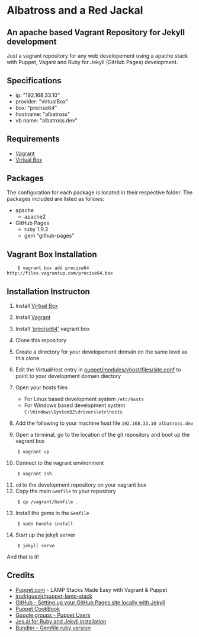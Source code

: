 # Albatross and a Red Jackal
## An apache based Vagrant Repository for Jekyll development
Just a vagrant repository for any web developement using a apache stack with Puppet, Vagant and Ruby for Jekyll (GitHub Pages) development.

## Specifications
- ip:       "192.168.33.10"
- provider: "virtualBox"
- box:      "precise64"
- hostname: "albatross"
- vb name:  "albatross.dev"

## Requirements
- [Vagrant](https://www.vagrantup.com/)
- [Virtual Box](https://www.virtualbox.org/)

## Packages
The configuration for each package is located in their respective folder. The packages included are listed as follows:     
- apache
    - apache2
- GitHub Pages
    - ruby 1.9.3
    - gem "github-pages"    
    
## Vagrant Box Installation
```
    $ vagrant box add precise64 http://files.vagrantup.com/precise64.box
```
    
## Installation Instructon
1.  Install [Virtual Box](https://www.virtualbox.org/wiki/Downloads) 
2.  Install [Vagrant](https://www.vagrantup.com/downloads.html)
3.  Install ['precise64'](#vagrant-box-installation) vagrant box
4.  Clone this repository 
5.  Create a directory for your developement domain on the same level as this clone
6.  Edit the VirtualHost entry in [puppet/modules/vhost/files/site.conf](/puppet/modules/vhost/files/site.conf) to point to your development domain diectory
7.  Open your hosts files
    -    For Linux based development system `` /etc/hosts ``
    -    For Windows based development system `` C:\Windows\System32\drivers\etc\hosts ``
    
8. Add the following to your machine host file 
``
    192.168.33.10 albatross.dev 
``
9.  Open a terminal, go to the location of the git repository and boot up the vagrant box

```
    $ vagrant up 
```
10. Connect to the vagrant environment
```
    $ vagrant ssh
```
11. ``cd`` to the development repository on your vagrant box
12. Copy the main `Gemfile` to your repository
```
    $ cp /vagrant/Gemfile .
```
13. Install the gems in the `Gemfile`
```
    $ sudo bundle install
```
14. Start up the jekyll server
```
    $ jekyll serve 
```

And that is it!

## Credits
- [Puppet.com](https://puppet.com/blog/lamp-stacks-made-easy-vagrant-puppet) - LAMP Stacks Made Easy with Vagrant & Puppet 
- [jrodriguezjr/puppet-lamp-stack](https://github.com/jrodriguezjr/puppet-lamp-stack)
- [GitHub - Setting up your GitHub Pages site locally with Jekyll](https://help.github.com/articles/setting-up-your-github-pages-site-locally-with-jekyll/#step-1-create-a-local-repository-for-your-jekyll-site)
- [Puppet CookBook](http://www.puppetcookbook.com/)
- [Google groups - Puppet Users](https://groups.google.com/forum/#!topic/puppet-users/w7D5695FCls)
- [Jes.al for Ruby and Jekyll installation](http://jes.al/2014/04/setup-dev-environment-using-vagrant-puppet-part-ii/)
- [Bundler - Gemfile ruby version](http://bundler.io/v1.3/gemfile_ruby.html)